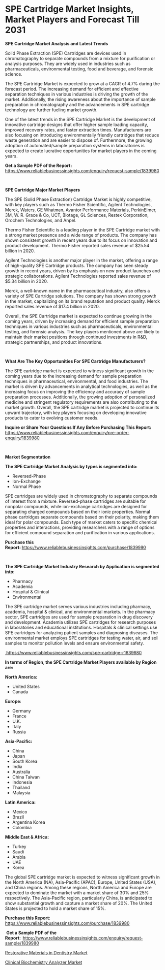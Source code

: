 <p><h1>SPE Cartridge Market Insights, Market Players and Forecast Till 2031</h1></p><p><strong>SPE Cartridge Market Analysis and Latest Trends</strong></p>
<p><p>Solid Phase Extraction (SPE) Cartridges are devices used in chromatography to separate compounds from a mixture for purification or analysis purposes. They are widely used in industries such as pharmaceuticals, environmental testing, food and beverage, and forensic science.</p><p>The SPE Cartridge Market is expected to grow at a CAGR of 4.7% during the forecast period. The increasing demand for efficient and effective separation techniques in various industries is driving the growth of the market. Additionally, the rising awareness about the importance of sample preparation in chromatography and the advancements in SPE cartridge technology are further fueling market growth.</p><p>One of the latest trends in the SPE Cartridge Market is the development of innovative cartridge designs that offer higher sample loading capacity, improved recovery rates, and faster extraction times. Manufacturers are also focusing on introducing environmentally friendly cartridges that reduce waste generation and are easier to dispose of. Furthermore, the growing adoption of automated/sample preparation systems in laboratories is expected to create lucrative opportunities for market players in the coming years.</p></p>
<p><strong>Get a Sample PDF of the Report:&nbsp;</strong> <a href="https://www.reliablebusinessinsights.com/enquiry/request-sample/1839980">https://www.reliablebusinessinsights.com/enquiry/request-sample/1839980</a></p>
<p>&nbsp;</p>
<p><strong>SPE Cartridge Major Market Players</strong></p>
<p><p>The SPE (Solid Phase Extraction) Cartridge Market is highly competitive, with key players such as Thermo Fisher Scientific, Agilent Technologies, Merck, Waters, GE Whatman, Avantor Performance Materials, PerkinElmer, 3M, W. R. Grace & Co, UCT, Biotage, GL Sciences, Restek Corporation, Orochem Technologies, and Anpel.</p><p>Thermo Fisher Scientific is a leading player in the SPE Cartridge market with a strong market presence and a wide range of products. The company has shown consistent growth in recent years due to its focus on innovation and product development. Thermo Fisher reported sales revenue of $25.54 billion in 2020.</p><p>Agilent Technologies is another major player in the market, offering a range of high-quality SPE Cartridge products. The company has seen steady growth in recent years, driven by its emphasis on new product launches and strategic collaborations. Agilent Technologies reported sales revenue of $5.34 billion in 2020.</p><p>Merck, a well-known name in the pharmaceutical industry, also offers a variety of SPE Cartridge solutions. The company has shown strong growth in the market, capitalizing on its brand reputation and product quality. Merck reported sales revenue of $17.4 billion in 2020.</p><p>Overall, the SPE Cartridge market is expected to continue growing in the coming years, driven by increasing demand for efficient sample preparation techniques in various industries such as pharmaceuticals, environmental testing, and forensic analysis. The key players mentioned above are likely to maintain their market positions through continued investments in R&D, strategic partnerships, and product innovations.</p></p>
<p>&nbsp;</p>
<p><strong>What Are The Key Opportunities For SPE Cartridge Manufacturers?</strong></p>
<p><p>The SPE cartridge market is expected to witness significant growth in the coming years due to the increasing demand for sample preparation techniques in pharmaceutical, environmental, and food industries. The market is driven by advancements in analytical technologies, as well as the increasing focus on improving the efficiency and accuracy of sample preparation processes. Additionally, the growing adoption of personalized medicine and stringent regulatory requirements are also contributing to the market growth. Overall, the SPE cartridge market is projected to continue its upward trajectory, with key players focusing on developing innovative products to cater to evolving customer needs.</p></p>
<p><strong>Inquire or Share Your Questions If Any Before Purchasing This Report:</strong> <a href="https://www.reliablebusinessinsights.com/enquiry/pre-order-enquiry/1839980">https://www.reliablebusinessinsights.com/enquiry/pre-order-enquiry/1839980</a></p>
<p>&nbsp;</p>
<p><strong>Market Segmentation</strong></p>
<p><strong>The SPE Cartridge Market Analysis by types is segmented into:</strong></p>
<p><ul><li>Reversed-Phase</li><li>Ion-Exchange</li><li>Normal Phase</li></ul></p>
<p><p>SPE cartridges are widely used in chromatography to separate compounds of interest from a mixture. Reversed-phase cartridges are suitable for nonpolar compounds, while ion-exchange cartridges are designed for separating charged compounds based on their ionic properties. Normal phase cartridges separate compounds based on their polarity, making them ideal for polar compounds. Each type of market caters to specific chemical properties and interactions, providing researchers with a range of options for efficient compound separation and purification in various applications.</p></p>
<p><strong>Purchase this Report:&nbsp;</strong><a href="https://www.reliablebusinessinsights.com/purchase/1839980">https://www.reliablebusinessinsights.com/purchase/1839980</a></p>
<p>&nbsp;</p>
<p><strong>The SPE Cartridge Market Industry Research by Application is segmented into:</strong></p>
<p><ul><li>Pharmacy</li><li>Academia</li><li>Hospital & Clinical</li><li>Environmental</li></ul></p>
<p><p>The SPE cartridge market serves various industries including pharmacy, academia, hospital & clinical, and environmental markets. In the pharmacy sector, SPE cartridges are used for sample preparation in drug discovery and development. Academia utilizes SPE cartridges for research purposes in laboratories and educational institutions. Hospitals & clinical settings use SPE cartridges for analyzing patient samples and diagnosing diseases. The environmental market employs SPE cartridges for testing water, air, and soil samples to monitor pollution levels and ensure environmental safety.</p></p>
<p><a href="https://www.reliablebusinessinsights.com/spe-cartridge-r1839980">&nbsp;https://www.reliablebusinessinsights.com/spe-cartridge-r1839980</a></p>
<p><strong>In terms of Region, the SPE Cartridge Market Players available by Region are:</strong></p>
<p>
    <p> <strong> North America: </strong>
        <ul>
            <li>United States</li>
            <li>Canada</li>
        </ul>
        </p> 
    <p> <strong> Europe: </strong>
        <ul>
            <li>Germany</li>
            <li>France</li>
            <li>U.K.</li>
            <li>Italy</li>
            <li>Russia</li>
        </ul>
        </p> 
    <p> <strong> Asia-Pacific: </strong>
        <ul>
            <li>China</li>
            <li>Japan</li>
            <li>South Korea</li>
            <li>India</li>
            <li>Australia</li>
            <li>China Taiwan</li>
            <li>Indonesia</li>
            <li>Thailand</li>
            <li>Malaysia</li>
        </ul>
        </p> 
    <p> <strong> Latin America: </strong>
        <ul>
            <li>Mexico</li>
            <li>Brazil</li>
            <li>Argentina Korea</li>
            <li>Colombia</li>
        </ul>
        </p> 
    <p> <strong> Middle East & Africa: </strong>
        <ul>
            <li>Turkey</li>
            <li>Saudi</li>
            <li>Arabia</li>
            <li>UAE</li>
            <li>Korea</li>
        </ul>
    </p>
    </p>
<p><p>The global SPE cartridge market is expected to witness significant growth in the North America (NA), Asia-Pacific (APAC), Europe, United States (USA), and China regions. Among these regions, North America and Europe are expected to dominate the market with a market share of 30% and 25% respectively. The Asia-Pacific region, particularly China, is anticipated to show substantial growth and capture a market share of 20%. The United States is projected to hold a market share of 15%.</p></p>
<p><strong>Purchase this Report: </strong><a href="https://www.reliablebusinessinsights.com/purchase/1839980">https://www.reliablebusinessinsights.com/purchase/1839980</a></p>
<p>&nbsp;<strong>Get a Sample PDF of the Report:&nbsp;&nbsp;</strong><a href="https://www.reliablebusinessinsights.com/enquiry/request-sample/1839980">https://www.reliablebusinessinsights.com/enquiry/request-sample/1839980</a></p>
<p><strong></strong></p>
<p><p><a href="https://github.com/julyju69/Market-Research-Report-List-4/blob/main/restorative-materials-in-dentistry-market.md">Restorative Materials in Dentistry Market</a></p><p><a href="https://github.com/nathandecarvalho/Market-Research-Report-List-4/blob/main/clinical-biochemistry-analyzer-market.md">Clinical Biochemistry Analyzer Market</a></p></p>